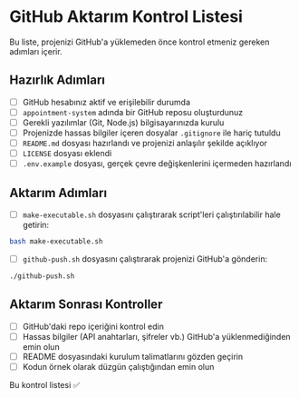 # GitHub Aktarım Kontrol Listesi

Bu liste, projenizi GitHub'a yüklemeden önce kontrol etmeniz gereken adımları içerir.

## Hazırlık Adımları

- [ ] GitHub hesabınız aktif ve erişilebilir durumda
- [ ] `appointment-system` adında bir GitHub reposu oluşturdunuz
- [ ] Gerekli yazılımlar (Git, Node.js) bilgisayarınızda kurulu
- [ ] Projenizde hassas bilgiler içeren dosyalar `.gitignore` ile hariç tutuldu
- [ ] `README.md` dosyası hazırlandı ve projenizi anlaşılır şekilde açıklıyor
- [ ] `LICENSE` dosyası eklendi
- [ ] `.env.example` dosyası, gerçek çevre değişkenlerini içermeden hazırlandı

## Aktarım Adımları

- [ ] `make-executable.sh` dosyasını çalıştırarak script'leri çalıştırılabilir hale getirin:
```bash
bash make-executable.sh
```

- [ ] `github-push.sh` dosyasını çalıştırarak projenizi GitHub'a gönderin:
```bash
./github-push.sh
```

## Aktarım Sonrası Kontroller

- [ ] GitHub'daki repo içeriğini kontrol edin
- [ ] Hassas bilgiler (API anahtarları, şifreler vb.) GitHub'a yüklenmediğinden emin olun
- [ ] README dosyasındaki kurulum talimatlarını gözden geçirin
- [ ] Kodun örnek olarak düzgün çalıştığından emin olun

Bu kontrol listesi ✅
